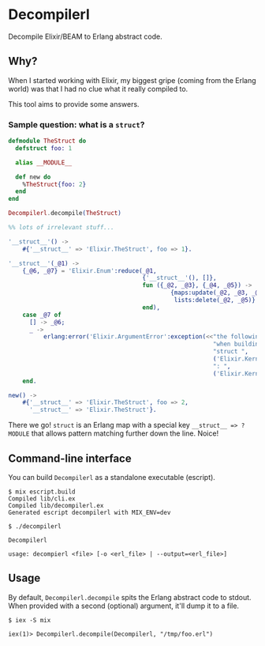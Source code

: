 # Decompilerl

Decompile Elixir/BEAM to Erlang abstract code.

## Why?

When I started working with Elixir, my biggest gripe (coming from the Erlang
world) was that I had no clue what it really compiled to.

This tool aims to provide some answers.

### Sample question: what is a `struct`?

```elixir
defmodule TheStruct do
  defstruct foo: 1

  alias __MODULE__

  def new do
    %TheStruct{foo: 2}
  end
end
```

```elixir
Decompilerl.decompile(TheStruct)
```

```erlang
%% lots of irrelevant stuff...

'__struct__'() ->
    #{'__struct__' => 'Elixir.TheStruct', foo => 1}.

'__struct__'(_@1) ->
    {_@6, _@7} = 'Elixir.Enum':reduce(_@1,
                                      {'__struct__'(), []},
                                      fun ({_@2, _@3}, {_@4, _@5}) ->
                                              {maps:update(_@2, _@3, _@4),
                                               lists:delete(_@2, _@5)}
                                      end),
    case _@7 of
      [] -> _@6;
      _ ->
          erlang:error('Elixir.ArgumentError':exception(<<"the following keys must also be given "
                                                          "when building ",
                                                          "struct ",
                                                          ('Elixir.Kernel':inspect('Elixir.TheStruct'))/binary,
                                                          ": ",
                                                          ('Elixir.Kernel':inspect(_@7))/binary>>))
    end.

new() ->
    #{'__struct__' => 'Elixir.TheStruct', foo => 2,
      '__struct__' => 'Elixir.TheStruct'}.
```

There we go! `struct` is an Erlang map with a special key `__struct__ => ?MODULE`
that allows pattern matching further down the line. Noice!

## Command-line interface

You can build `Decompilerl` as a standalone executable (escript).

```
$ mix escript.build
Compiled lib/cli.ex
Compiled lib/decompilerl.ex
Generated escript decompilerl with MIX_ENV=dev

$ ./decompilerl

Decompilerl

usage: decompierl <file> [-o <erl_file> | --output=<erl_file>]
```

## Usage

By default, `Decompilerl.decompile` spits the Erlang abstract code to stdout.
When provided with a second (optional) argument, it'll dump it to a file.

```
$ iex -S mix

iex(1)> Decompilerl.decompile(Decompilerl, "/tmp/foo.erl")
```
